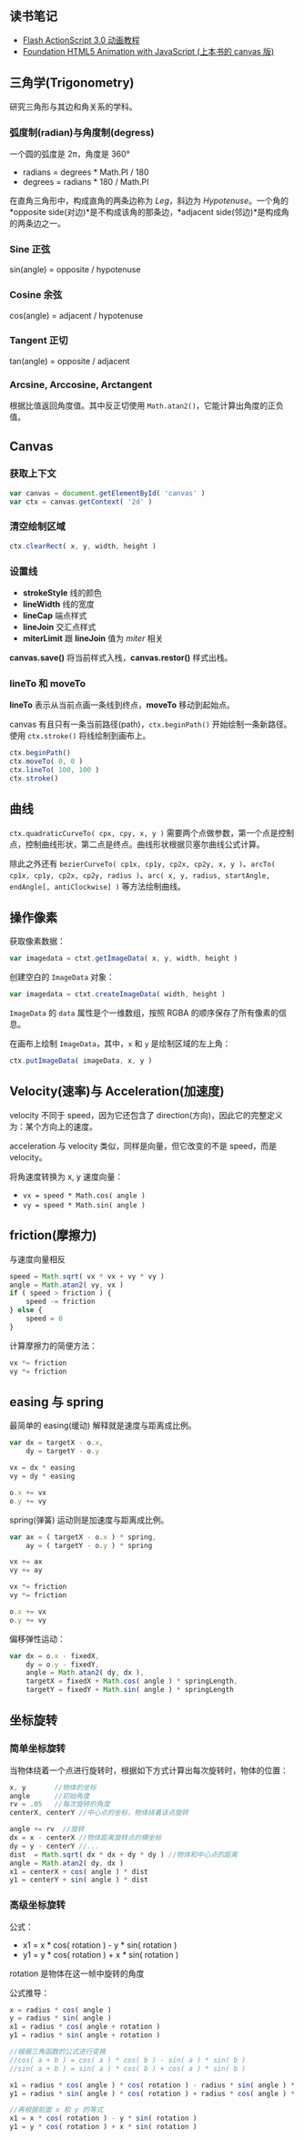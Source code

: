 ## 读书笔记

* [Flash ActionScript 3.0 动画教程](http://book.douban.com/subject/3016575/)
* [Foundation HTML5 Animation with JavaScript (上本书的 canvas 版)](http://book.douban.com/subject/6749476/)

## 三角学(Trigonometry)

研究三角形与其边和角关系的学科。

### 弧度制(radian)与角度制(degress)

一个圆的弧度是 2π，角度是 360°

* radians = degrees * Math.PI / 180
* degrees = radians * 180 / Math.PI

在直角三角形中，构成直角的两条边称为 *Leg*，斜边为 *Hypotenuse*。一个角的 *opposite side(对边)*是不构成该角的那条边，*adjacent side(邻边)*是构成角的两条边之一。

### Sine 正弦

sin(angle) = opposite / hypotenuse

### Cosine 余弦

cos(angle) = adjacent / hypotenuse

### Tangent 正切

tan(angle) = opposite / adjacent

### Arcsine, Arccosine, Arctangent

根据比值返回角度值。其中反正切使用 `Math.atan2()`，它能计算出角度的正负值。

## Canvas

### 获取上下文

```javascript
var canvas = document.getElementById( 'canvas' )
var ctx = canvas.getContext( '2d' )
```

### 清空绘制区域

```javascript
ctx.clearRect( x, y, width, height )
```

### 设置线

* **strokeStyle** 线的颜色
* **lineWidth** 线的宽度
* **lineCap** 端点样式
* **lineJoin** 交汇点样式
* **miterLimit** 跟 **lineJoin** 值为 *miter* 相关

**canvas.save()** 将当前样式入栈，**canvas.restor()** 样式出栈。

### lineTo 和 moveTo

**lineTo** 表示从当前点画一条线到终点，**moveTo** 移动到起始点。

canvas 有且只有一条当前路径(path)，`ctx.beginPath()` 开始绘制一条新路径。使用 `ctx.stroke()` 将线绘制到画布上。

```javascript
ctx.beginPath()
ctx.moveTo( 0, 0 )
ctx.lineTo( 100, 100 )
ctx.stroke()
```

## 曲线

`ctx.quadraticCurveTo( cpx, cpy, x, y )` 需要两个点做参数，第一个点是控制点，控制曲线形状，第二点是终点。曲线形状根据贝塞尔曲线公式计算。

除此之外还有 `bezierCurveTo( cp1x, cp1y, cp2x, cp2y, x, y )`、`arcTo( cp1x, cp1y, cp2x, cp2y, radius )`、`arc( x, y, radius, startAngle, endAngle[, antiClockwise] )` 等方法绘制曲线。

## 操作像素

获取像素数据：

```javascript
var imagedata = ctxt.getImageData( x, y, width, height )
```

创建空白的 `ImageData` 对象：

```javascript
var imagedata = ctxt.createImageData( width, height )
```

`ImageData` 的 `data` 属性是个一维数组，按照 RGBA 的顺序保存了所有像素的信息。

在画布上绘制 `ImageData`，其中，`x` 和 `y` 是绘制区域的左上角：

```javascript
ctx.putImageData( imageData, x, y )
```

## Velocity(速率)与 Acceleration(加速度)

velocity 不同于 speed，因为它还包含了 direction(方向)，因此它的完整定义为：某个方向上的速度。

acceleration 与 velocity 类似，同样是向量，但它改变的不是 speed，而是 velocity。

将角速度转换为 x, y 速度向量：

* `vx = speed * Math.cos( angle )`
* `vy = speed * Math.sin( angle )`

## friction(摩擦力)

与速度向量相反

```javascript
speed = Math.sqrt( vx * vx + vy * vy )
angle = Math.atan2( vy, vx )
if ( speed > friction ) {
    speed -= friction
} else {
    speed = 0
}
```

计算摩擦力的简便方法：

```javascript
vx *= friction
vy *= friction
```

## easing 与 spring

最简单的 easing(缓动) 解释就是速度与距离成比例。

```javascript
var dx = targetX - o.x,
	dy = targetY - o.y

vx = dx * easing
vy = dy * easing

o.x += vx
o.y += vy
```

spring(弹簧) 运动则是加速度与距离成比例。

```javascript
var ax = ( targetX - o.x ) * spring,
	ay = ( targetY - o.y ) * spring

vx += ax
vy += ay

vx *= friction
vy *= friction

o.x += vx
o.y += vy
```

偏移弹性运动：

```javascript
var dx = o.x - fixedX,
	dy = o.y - fixedY,
	angle = Math.atan2( dy, dx ),
	targetX = fixedX + Math.cos( angle ) * springLength,
	targetY = fixedY + Math.sin( angle ) * springLength
```

## 坐标旋转

### 简单坐标旋转

当物体绕着一个点进行旋转时，根据如下方式计算出每次旋转时，物体的位置：

```javascript
x, y       //物体的坐标
angle      //初始角度
rv = .05   //每次旋转的角度
centerX, centerY //中心点的坐标，物体绕着该点旋转

angle += rv  //旋转
dx = x - centerX //物体距离旋转点的横坐标
dy = y - centerY //...
dist  = Math.sqrt( dx * dx + dy * dy ) //物体和中心点的距离
angle = Math.atan2( dy, dx )
x1 = centerX + cos( angle ) * dist
y1 = centerY + sin( angle ) * dist
```

### 高级坐标旋转

公式：

- x1 = x * cos( rotation ) - y * sin( rotation )
- y1 = y * cos( rotation ) + x * sin( rotation )

rotation 是物体在这一帧中旋转的角度

公式推导：

```javascript
x = radius * cos( angle )
y = radius * sin( angle )
x1 = radius * cos( angle + rotation )
y1 = radius * sin( angle + rotation )

//根据三角函数的公式进行变换
//cos( a + b ) = cos( a ) * cos( b ) - sin( a ) * sin( b )
//sin( a + b ) = sin( a ) * cos( b ) + cos( a ) * sin( b )

x1 = radius * cos( angle ) * cos( rotation ) - radius * sin( angle ) * sin( rotation )
y1 = radius * sin( angle ) * cos( rotation ) + radius * cos( angle ) * sin( rotation )

//再根据前面 x 和 y 的等式
x1 = x * cos( rotation ) - y * sin( rotation )
y1 = y * cos( rotation ) + x * sin( rotation )
```